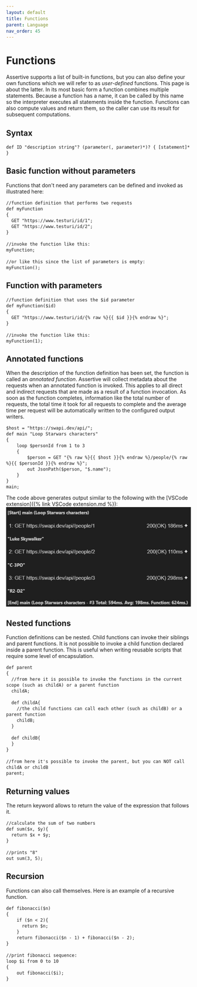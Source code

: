 ```yaml
---
layout: default
title: Functions
parent: Language
nav_order: 45
---
```


# Functions
Assertive supports a list of built-in functions, but you can also define your own functions which we will refer to as _user-defined_ functions. This page is about the latter. In its most basic form a function combines multiple statements. Because a function has a name, it can be called by this name so the interpreter executes all statements inside the function. Functions can also compute values and return them, so the caller can use its result for subsequent computations.

## Syntax
```assertive
def ID "description string"? (parameter(, parameter)*)? { [statement]* }
```

## Basic function without parameters
Functions that don't need any parameters can be defined and invoked as illustrated here:
```assertive
//function definition that performs two requests
def myFunction
{
  GET "https://www.testuri/id/1";
  GET "https://www.testuri/id/2";
}

//invoke the function like this:
myFunction;

//or like this since the list of parameters is empty:
myFunction();
```

## Function with parameters
```assertive
//function definition that uses the $id parameter
def myFunction($id)
{
  GET "https://www.testuri/id/{% raw %}{{ $id }}{% endraw %}";
}

//invoke the function like this:
myFunction(1);
```

## Annotated functions
When the description of the function definition has been set, the function is called an _annotated function_. Assertive will collect metadata about the requests when an annotated function is invoked. This applies to all direct and indirect requests that are made as a result of a function invocation. As soon as the function completes, information like the total number of requests, the total time it took for all requests to complete and the average time per request will be automatically written to the configured output writers.
```assertive
$host = "https://swapi.dev/api/";
def main "Loop Starwars characters"
{
    loop $personId from 1 to 3
    {
        $person = GET "{% raw %}{{ $host }}{% endraw %}/people/{% raw %}{{ $personId }}{% endraw %}";
        out JsonPath($person, "$.name");
    }
}
main;
```
The code above generates output similar to the following with the [VSCode extension]({% link VSCode extension.md %}): ![](../assets/img/annotated-function.jpeg)

## Nested functions
Function definitions can be nested. Child functions can invoke their siblings and parent functions. 
It is not possible to invoke a child function declared inside a parent function. This is useful when writing reusable scripts that require some level of encapsulation.
```assertive
def parent
{
  //from here it is possible to invoke the functions in the current scope (such as childA) or a parent function
  childA;

  def childA{
    //the child functions can call each other (such as childB) or a parent function
    childB;
  }

  def childB{
  }
}

//from here it's possible to invoke the parent, but you can NOT call childA or childB
parent;
```

## Returning values
The return keyword allows to return the value of the expression that follows it.
```assertive
//calculate the sum of two numbers
def sum($x, $y){
  return $x + $y;
}

//prints "8"
out sum(3, 5);
```

## Recursion
Functions can also call themselves. Here is an example of a recursive function.
```assertive
def fibonacci($n)
{
    if ($n < 2){
      return $n;
    }
    return fibonacci($n - 1) + fibonacci($n - 2);
}

//print fibonacci sequence:
loop $i from 0 to 10
{
    out fibonacci($i);
}
```